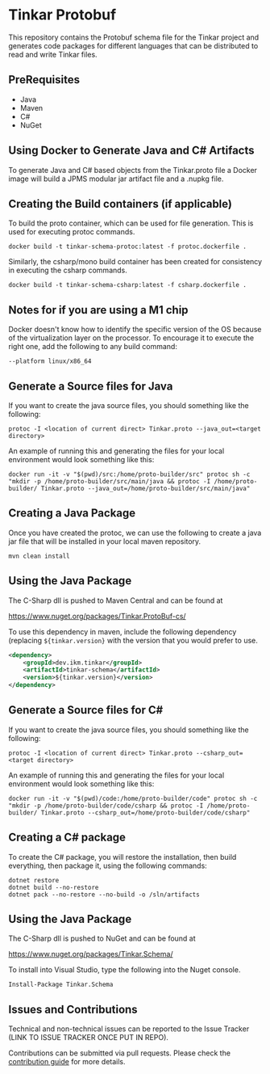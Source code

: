 # Tinkar Protobuf

This repository contains the Protobuf schema file for the Tinkar project and generates code packages for different
languages that can be distributed to read and write Tinkar files.

## PreRequisites

* Java
* Maven
* C#
* NuGet

## Using Docker to Generate Java and C# Artifacts

To generate Java and C# based objects from the Tinkar.proto file a Docker image will build a JPMS modular jar artifact
file and a .nupkg file.

## Creating the Build containers (if applicable)

To build the proto container, which can be used for file generation. This is used for executing protoc commands. 

```shell
docker build -t tinkar-schema-protoc:latest -f protoc.dockerfile .
```

Similarly, the csharp/mono build container has been created for consistency in executing the csharp commands.

```shell
docker build -t tinkar-schema-csharp:latest -f csharp.dockerfile .
```

## Notes for if you are using a M1 chip

Docker doesn't know how to identify the specific version of the OS because of the virtualization layer on the
processor.  To encourage it to execute the right one, add the following to any build command:

```shell
--platform linux/x86_64
```

## Generate a Source files for Java

If you want to create the java source files, you should something like the following:

```shell
protoc -I <location of current direct> Tinkar.proto --java_out=<target directory>
```

An example of running this and generating the files for your local environment would look something like this:

```shell
docker run -it -v "$(pwd)/src:/home/proto-builder/src" protoc sh -c "mkdir -p /home/proto-builder/src/main/java && protoc -I /home/proto-builder/ Tinkar.proto --java_out=/home/proto-builder/src/main/java"
```

## Creating a Java Package

Once you have created the protoc, we can use the following to create a java jar file that will be installed in your 
local maven repository.

```shell
mvn clean install
```

## Using the Java Package

The C-Sharp dll is pushed to Maven Central and can be found at

https://www.nuget.org/packages/Tinkar.ProtoBuf-cs/

To use this dependency in maven, include the following dependency (replacing `${tinkar.version}` with the version that 
you would prefer to use.

```xml
<dependency>
    <groupId>dev.ikm.tinkar</groupId>
    <artifactId>tinkar-schema</artifactId>
    <version>${tinkar.version}</version>
</dependency>
```

## Generate a Source files for C#

If you want to create the java source files, you should something like the following:

```shell
protoc -I <location of current direct> Tinkar.proto --csharp_out=<target directory>
```

An example of running this and generating the files for your local environment would look something like this:

```shell
docker run -it -v "$(pwd)/code:/home/proto-builder/code" protoc sh -c "mkdir -p /home/proto-builder/code/csharp && protoc -I /home/proto-builder/ Tinkar.proto --csharp_out=/home/proto-builder/code/csharp"
```

## Creating a C# package

To create the C# package, you will restore the installation, then build everything, then package it, 
using the following commands:

```shell
dotnet restore
dotnet build --no-restore
dotnet pack --no-restore --no-build -o /sln/artifacts
```

## Using the Java Package

The C-Sharp dll is pushed to NuGet and can be found at

https://www.nuget.org/packages/Tinkar.Schema/

To install into Visual Studio, type the following into the Nuget console.

```shell
Install-Package Tinkar.Schema
```

## Issues and Contributions

Technical and non-technical issues can be reported to the Issue Tracker (LINK TO ISSUE TRACKER ONCE PUT IN REPO).

Contributions can be submitted via pull requests. Please check the [contribution guide](doc/how-to-contribute.md) for more details.
